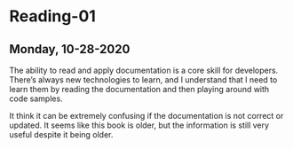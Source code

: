 # Reading-01
## Monday, 10-28-2020

The ability to read and apply documentation is a core skill for developers. There’s always new technologies to learn, and I understand that I need to learn them by reading the documentation and then playing around with code samples.

It think it can be extremely confusing if the documentation is not correct or updated. It seems like this book is older, but the information is still very useful despite it being older.